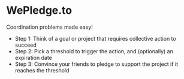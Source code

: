 # WePledge.to
Coordination problems made easy!

* Step 1: Think of a goal or project that requires collective action to succeed
* Step 2: Pick a threshold to trigger the action, and (optionally) an expiration date
* Step 3: Convince your friends to pledge to support the project if it reaches the threshold
